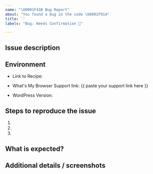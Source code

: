 ```yaml
---
name: "\U0001F41B Bug Report"
about: "You found a bug in the code \U0001F914"
title: ''
labels: "Bug: Needs Confirmation 🧐"

---
```


## Issue description
<!-- Replace this comment with a short explanation of what is going on -->

## Environment

<!-- Which recipe is having issues? -->
- Link to Recipe: 
<!-- On the device you are experiencing issues, go to https://www.whatsmybrowser.org/. Paste your support URL below -->
- What's My Browser Support link: {{ paste your support link here }}
<!-- What version of WordPress are you running? -->
- WordPress Version: 

## Steps to reproduce the issue

1.  
2.  
3.  

## What is expected?
<!-- Give us an explanation of what should be happening -->

## Additional details / screenshots
<!-- Screenshots, console output, logs, etc are extremely helpful -->
